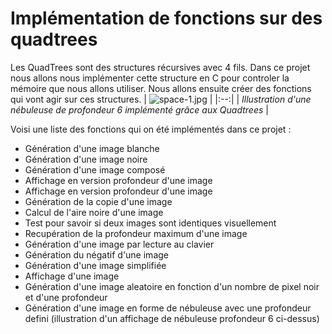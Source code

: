 # Implémentation de fonctions sur des quadtrees
Les QuadTrees sont des structures récursives avec 4 fils. Dans ce projet nous allons nous implémenter cette structure en C pour controler la mémoire que nous allons utiliser. Nous allons ensuite créer des fonctions qui vont agir sur ces structures.
| ![space-1.jpg](https://github.com/jdufou1/quadtree/blob/main/img/nebuleuse2.png) | 
|:--:| 
| *Illustration d'une nébuleuse de profondeur 6 implémenté grâce aux Quadtrees* |


Voisi une liste des fonctions qui on été implémentés dans ce projet : 
<ul>
  <li>Génération d'une image blanche</li>
  <li>Génération d'une image noire</li>
  <li>Génération d'une image composé</li>
  <li>Affichage en version profondeur d'une image</li>
  <li>Affichage en version profondeur d'une image</li>
  <li>Génération de la copie d'une image</li>
  <li>Calcul de l'aire noire d'une image</li>
  <li>Test pour savoir si deux images sont identiques visuellement</li>
  <li>Recupération de la profondeur maximum d'une image</li>
  <li>Génération d'une image par lecture au clavier</li>
  <li>Génération du négatif d'une image</li>
  <li>Génération d'une image simplifiée</li>
  <li>Affichage d'une image</li>
  <li>Génération d'une image aleatoire en fonction d'un nombre de pixel noir et d'une profondeur</li>
  <li>Génération d'une image en forme de nébuleuse avec une profondeur defini (illustration d'un affichage de nébuleuse profondeur 6 ci-dessus)</li>
</ul>
